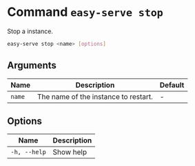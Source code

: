 # Command `easy-serve stop`

Stop a instance.

```bash
easy-serve stop <name> [options]
```

## Arguments

Name   | Description                          | Default
-------|--------------------------------------|--------
`name` | The name of the instance to restart. | -


## Options

Name         | Description
-------------|------------
`-h, --help` | Show help